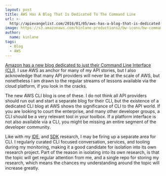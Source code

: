 ```yaml
---
layout: post
title: AWS Has A Blog That Is Dedicated To The Command Line
url: >-
  http://apievangelist.com/2016/01/05/aws-has-a-blog-that-is-dedicated-to-the-command-line/
image: https://s3.amazonaws.com/kinlane-productions2/bw-icons/bw-command-line.png
author:
  name: kinlane
tags:
  - Blog
  - AWS
---
```

[Amazon has a new blog dedicated to just their Command Line Interface (CLI)](https://blogs.aws.amazon.com/cli/). I use AWS as anchor for many of my API stories, but I also acknowledge that many API providers will never be at the scale of AWS, but nonetheless I am drawn to the regular streams of lessons available via the cloud platform, if you look in the cracks.

The new AWS CLI blog is one of these. I do not think all API providers should run out and start a separate blog for their CLI, but the existence of a dedicated CLI blog at AWS shows the significance of CLI to the API world. If you are looking to court the enterprise, and many other developer groups, a CLI should be a very relevant tool in your toolbox. If a platform interface is not also available via a CLI, you might be missing an entire segment of the developer community.

Like with my [IDE](http://ide.apievangelist.com/), and [SDK](http://sdk.apievangelist.com/) research, I may be firing up a separate area for CLI. I regularly curated CLI focused conversation, services, and tooling during my monitoring, making it a good candidate for isolation into its own research project. Part of the reason in isolating into its own research, is that the topic will get regular attention from me, and a single repo for storing my research, which means the chances my understanding around the topic will increase greatly.